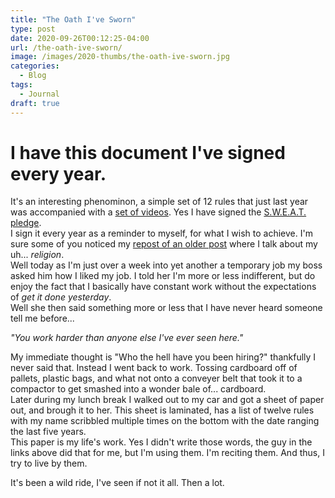 ```yaml
---
title: "The Oath I've Sworn"
type: post
date: 2020-09-26T00:12:25-04:00
url: /the-oath-ive-sworn/
image: /images/2020-thumbs/the-oath-ive-sworn.jpg
categories:
  - Blog
tags:
  - Journal
draft: true
---
```

<!--more-->

# I have this document I've signed every year.  
It's an interesting phenominon, a simple set of 12 rules that just last year was accompanied with a [set of videos](https://www.youtube.com/playlist?list=PL0k1L4404P4_EMKDK6gF46ldqjX2uAPF3). Yes I have signed the [S.W.E.A.T. pledge](https://www.mikeroweworks.org/sweat/).  
I sign it every year as a reminder to myself, for what I wish to achieve. I'm sure some of you noticed my [repost of an older post](https://10leej.com/the-meaning-of-life-and-everything-is-42/) where I talk about my uh... *religion*.  
Well today as I'm just over a week into yet another a temporary job my boss asked him how I liked my job. I told her I'm more or less indifferent, but do enjoy the fact that I basically have constant work without the expectations of *get it done yesterday*.  
Well she then said something more or less that I have never heard someone tell me before...  

*"You work harder than anyone else I've ever seen here."*

My immediate thought is "Who the hell have you been hiring?" thankfully I never said that. Instead I went back to work. Tossing cardboard off of pallets, plastic bags, and what not onto a conveyer belt that took it to a compactor to get smashed into a wonder bale of... cardboard.  
Later during my lunch break I walked out to my car and got a sheet of paper out, and brough it to her. This sheet is laminated, has a list of twelve rules with my name scribbled multiple times on the bottom with the date ranging the last five years.  
This paper is my life's work. Yes I didn't write those words, the guy in the links above did that for me, but I'm using them. I'm reciting them. And thus, I try to live by them.  

It's been a wild ride, I've seen if not it all. Then a lot.